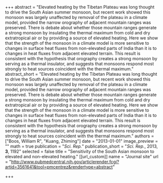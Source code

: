 +++
abstract = "Elevated heating by the Tibetan Plateau was long thought to drive the South Asian summer monsoon, but recent work showed this monsoon was largely unaffected by removal of the plateau in a climate model, provided the narrow orography of adjacent mountain ranges was preserved. There is debate about whether those mountain ranges generate a strong monsoon by insulating the thermal maximum from cold and dry extratropical air or by providing a source of elevated heating. Here we show that the strength of the monsoon in a climate model is more sensitive to changes in surface heat fluxes from non-elevated parts of India than it is to changes in heat fluxes from adjacent elevated terrain. This result is consistent with the hypothesis that orography creates a strong monsoon by serving as a thermal insulator, and suggests that monsoons respond most strongly to heat sources coincident with the thermal maximum."
abstract_short = "Elevated heating by the Tibetan Plateau was long thought to drive the South Asian summer monsoon, but recent work showed this monsoon was largely unaffected by removal of the plateau in a climate model, provided the narrow orography of adjacent mountain ranges was preserved. There is debate about whether those mountain ranges generate a strong monsoon by insulating the thermal maximum from cold and dry extratropical air or by providing a source of elevated heating. Here we show that the strength of the monsoon in a climate model is more sensitive to changes in surface heat fluxes from non-elevated parts of India than it is to changes in heat fluxes from adjacent elevated terrain. This result is consistent with the hypothesis that orography creates a strong monsoon by serving as a thermal insulator, and suggests that monsoons respond most strongly to heat sources coincident with the thermal maximum."
authors = ["Boos, William R", "Kuang, Zhiming"]
date = "2013-01-01"
image_preview = ""
math = true
publication = "*Sci. Rep.*"
publication_short = "*Sci. Rep.*, 2013, **3**, 1192"
selected = false
title = "Sensitivity of the South Asian monsoon to elevated and non-elevated heating."
[[url_custom]]
   name = "Journal site"
   url = "http://www.pubmedcentral.nih.gov/articlerender.fcgi?artid=3561641&tool=pmcentrez&rendertype=abstract"


+++
